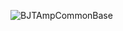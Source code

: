 ![BJTAmpCommonBase](https://github.com/user-attachments/assets/2a218079-f29f-4b38-b995-8b13c076c476)
